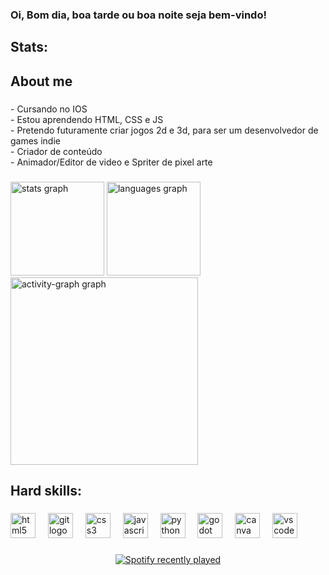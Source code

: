 <h3 align="left">Oi, Bom dia, boa tarde ou boa noite seja bem-vindo!</h3>

###

<h2 align="left">Stats:</h2>

###

<h2 align="left">About me</h2>

###

<p align="left">- Cursando no IOS <br>- Estou aprendendo HTML, CSS e JS<br>- Pretendo futuramente criar jogos 2d e 3d, para ser um desenvolvedor de games indie<br>- Criador de conteúdo<br>- Animador/Editor de video e Spriter de pixel arte</p>

###

<div align="left">
  <img src="https://github-readme-stats.vercel.app/api?username=FabricioRubim&hide_title=false&hide_rank=false&show_icons=true&include_all_commits=true&count_private=true&disable_animations=false&theme=ocean_dark&locale=en&hide_border=false&order=1" height="150" alt="stats graph"  />
  <img src="https://github-readme-stats.vercel.app/api/top-langs?username=FabricioRubim&locale=en&hide_title=false&layout=compact&card_width=320&langs_count=5&theme=ocean_dark&hide_border=false&order=2" height="150" alt="languages graph"  />
  <img src="https://github-readme-activity-graph.vercel.app/graph?username=FabricioRubim&radius=16&theme=arctic&area=true&order=5" height="300" alt="activity-graph graph"  />
</div>

###

<h2 align="left">Hard skills:</h2>

###

<div align="left">
  <img src="https://cdn.jsdelivr.net/gh/devicons/devicon/icons/html5/html5-original.svg" height="40" alt="html5 logo"  />
  <img width="12" />
  <img src="https://cdn.jsdelivr.net/gh/devicons/devicon/icons/git/git-original.svg" height="40" alt="git logo"  />
  <img width="12" />
  <img src="https://cdn.jsdelivr.net/gh/devicons/devicon/icons/css3/css3-original.svg" height="40" alt="css3 logo"  />
  <img width="12" />
  <img src="https://cdn.jsdelivr.net/gh/devicons/devicon/icons/javascript/javascript-original.svg" height="40" alt="javascript logo"  />
  <img width="12" />
  <img src="https://cdn.jsdelivr.net/gh/devicons/devicon/icons/python/python-original.svg" height="40" alt="python logo"  />
  <img width="12" />
  <img src="https://cdn.jsdelivr.net/gh/devicons/devicon/icons/godot/godot-original.svg" height="40" alt="godot logo"  />
  <img width="12" />
  <img src="https://cdn.jsdelivr.net/gh/devicons/devicon/icons/canva/canva-original.svg" height="40" alt="canva logo"  />
  <img width="12" />
  <img src="https://cdn.jsdelivr.net/gh/devicons/devicon/icons/vscode/vscode-original.svg" height="40" alt="vscode logo"  />
</div>

###

<div align="center">
  <a href="https://open.spotify.com/user/Sans_Gamer">
    <img src="https://spotify-recently-played-readme.vercel.app/api?user=Sans_Gamer&count=5" alt="Spotify recently played"  />
  </a>
</div>

###
